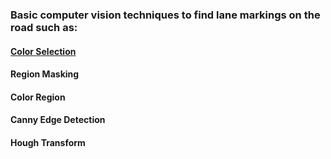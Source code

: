 ### Basic computer vision techniques to find lane markings on the road such as:
#### [Color Selection](https://github.com/iltertaha/Self-Driving-Car-Studies/tree/master/Computer-Vision-and-Deep-Learning/Color%20Selection)
#### Region Masking
#### Color Region
#### Canny Edge Detection
#### Hough Transform
